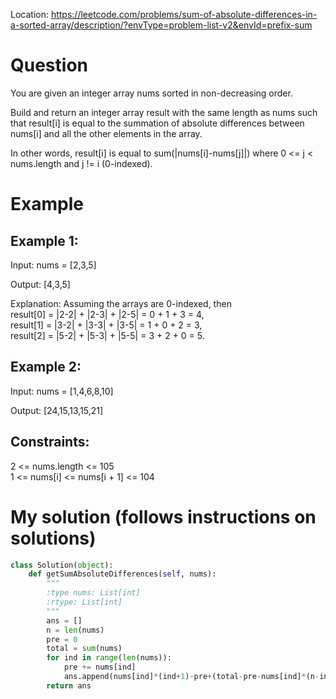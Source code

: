 Location: https://leetcode.com/problems/sum-of-absolute-differences-in-a-sorted-array/description/?envType=problem-list-v2&envId=prefix-sum
# Question
You are given an integer array nums sorted in non-decreasing order.

Build and return an integer array result with the same length as nums such that result[i] is equal to the summation of absolute differences between nums[i] and all the other elements in the array.

In other words, result[i] is equal to sum(|nums[i]-nums[j]|) where 0 <= j < nums.length and j != i (0-indexed).

 
# Example

## Example 1:

Input: nums = [2,3,5]

Output: [4,3,5]

Explanation: Assuming the arrays are 0-indexed, then\
result[0] = |2-2| + |2-3| + |2-5| = 0 + 1 + 3 = 4,\
result[1] = |3-2| + |3-3| + |3-5| = 1 + 0 + 2 = 3,\
result[2] = |5-2| + |5-3| + |5-5| = 3 + 2 + 0 = 5.

## Example 2:

Input: nums = [1,4,6,8,10]

Output: [24,15,13,15,21]
 

## Constraints:

2 <= nums.length <= 105\
1 <= nums[i] <= nums[i + 1] <= 104
 

# My solution (follows instructions on solutions)
```python
class Solution(object):
    def getSumAbsoluteDifferences(self, nums):
        """
        :type nums: List[int]
        :rtype: List[int]
        """
        ans = []
        n = len(nums)
        pre = 0
        total = sum(nums)
        for ind in range(len(nums)):
            pre += nums[ind]
            ans.append(nums[ind]*(ind+1)-pre+(total-pre-nums[ind]*(n-ind-1)))
        return ans
```

